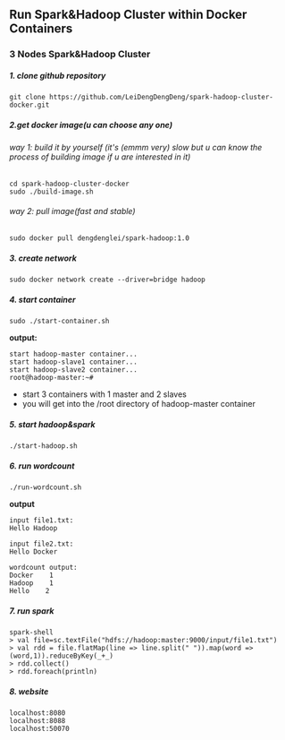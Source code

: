 ## Run Spark&Hadoop Cluster within Docker Containers

### 3 Nodes Spark&Hadoop Cluster

##### 1. clone github repository

```
git clone https://github.com/LeiDengDengDeng/spark-hadoop-cluster-docker.git
```

##### 2.get docker image(u can choose any one)

###### way 1: build it by yourself (it's (emmm very) slow but u can know the process of building image if u are interested in it)

```
cd spark-hadoop-cluster-docker
sudo ./build-image.sh
```

###### way 2: pull image(fast and stable)

```
sudo docker pull dengdenglei/spark-hadoop:1.0
```

##### 3. create network

```
sudo docker network create --driver=bridge hadoop
```

##### 4. start container

```
sudo ./start-container.sh
```

**output:**

```
start hadoop-master container...
start hadoop-slave1 container...
start hadoop-slave2 container...
root@hadoop-master:~# 
```
- start 3 containers with 1 master and 2 slaves
- you will get into the /root directory of hadoop-master container

##### 5. start hadoop&spark

```
./start-hadoop.sh
```

##### 6. run wordcount

```
./run-wordcount.sh
```

**output**

```
input file1.txt:
Hello Hadoop

input file2.txt:
Hello Docker

wordcount output:
Docker    1
Hadoop    1
Hello    2
```

##### 7. run spark

```
spark-shell
> val file=sc.textFile("hdfs://hadoop:master:9000/input/file1.txt")
> val rdd = file.flatMap(line => line.split(" ")).map(word => (word,1)).reduceByKey(_+_)
> rdd.collect()
> rdd.foreach(println)
```

##### 8. website
```
localhost:8080
localhost:8088
localhost:50070
```

